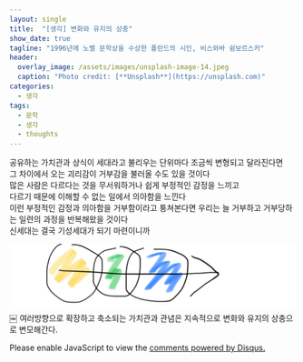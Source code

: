```yaml
---
layout: single
title:  "[생각] 변화와 유지의 상충"
show_date: true
tagline: "1996년에 노벨 문학상을 수상한 폴란드의 시인, 비스와바 쉼보르스카"
header:
  overlay_image: /assets/images/unsplash-image-14.jpeg
  caption: "Photo credit: [**Unsplash**](https://unsplash.com)"
categories: 
  - 생각
tags:
  - 문학
  - 생각
  - thoughts
---
```


공유하는 가치관과 상식이 세대라고 불리우는 단위마다 조금씩 변형되고 달라진다면  
그 차이에서 오는 괴리감이 거부감을 불러올 수도 있을 것이다  
많은 사람은 다르다는 것을 무서워하거나 쉽게 부정적인 감정을 느끼고  
다르기 때문에 이해할 수 없는 일에서 의아함을 느낀다  
이런 부정적인 감정과 의아함을 거부함이라고 퉁쳐본다면 우리는 늘 거부하고 거부당하는 일련의 과정을 반복해왔을 것이다  
신세대는 결국 기성세대가 되기 마련이니까  

![이미지1](/assets/images/01_01.png)
￼
여러방향으로 확장하고 축소되는 가치관과 관념은 지속적으로 변화와 유지의 상충으로 변모해간다.

<div id="disqus_thread"></div>
<script>
    /**
    *  RECOMMENDED CONFIGURATION VARIABLES: EDIT AND UNCOMMENT THE SECTION BELOW TO INSERT DYNAMIC VALUES FROM YOUR PLATFORM OR CMS.
    *  LEARN WHY DEFINING THESE VARIABLES IS IMPORTANT: https://disqus.com/admin/universalcode/#configuration-variables    */
    
    var disqus_config = function () {
    this.page.url = 'https://goblake.blog{{ page.url }}'; // Replace PAGE_URL with your page's canonical URL variable
    this.page.identifier = '{{ page.id }}'; // Replace PAGE_IDENTIFIER with your page's unique identifier variable
    };
    
    (function() { // DON'T EDIT BELOW THIS LINE
    var d = document, s = d.createElement('script');
    s.src = 'https://goblake-blog.disqus.com/embed.js';
    s.setAttribute('data-timestamp', +new Date());
    (d.head || d.body).appendChild(s);
    })();
</script>
<noscript>Please enable JavaScript to view the <a href="https://disqus.com/?ref_noscript">comments powered by Disqus.</a></noscript>